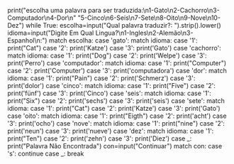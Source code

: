 print("escolha uma palavra para ser traduzida:\n1-Gato\n2-Cachorro\n3-Computador\n4-Dor\n"
      "5-Cinco\n6-Seis\n7-Sete\n8-Oito\n9-Nove\n10-Dez")
while True:
    escolha=input("Qual palavra traduzir?: ").strip().lower()
    idioma=input("Digite Em Qual Lingua?\n1-Ingles\n2-Alemão\n3-Espanhol\n:")
    match escolha:
        case 'gato':
            match idioma:
                case '1':
                    print("Cat")
                case '2':
                    print('Katze')
                case '3':
                    print('Gato')
        case 'cachorro':
            match idioma:
                case '1':
                    print("Dog")
                case '2':
                    print('Welpe')
                case '3':
                    print('Perro')
        case 'computador':
            match idioma:
                case '1':
                    print("Computer")
                case '2':
                    print('Computer')
                case '3':
                    print('computadora')
        case 'dor':
            match idioma:
                case '1':
                    print("Pain")
                case '2':
                    print('Schmerz')
                case '3':
                    print('dolor')
        case 'cinco':
            match idioma:
                case '1':
                    print("Five")
                case '2':
                    print('fünf')
                case '3':
                    print('Cinco')
        case 'seis':
            match idioma:
                case '1':
                    print("Six")
                case '2':
                    print('sechs')
                case '3':
                    print('seis')
        case 'sete':
            match idioma:
                case '1':
                    print("Cat")
                case '2':
                    print('Katze')
                case '3':
                    print('Gato')
        case 'oito':
            match idioma:
                case '1':
                    print("Eigth")
                case '2':
                    print('acht')
                case '3':
                    print('ocho')
        case 'nove':
            match idioma:
                case '1':
                    print("nine")
                case '2':
                    print('neun')
                case '3':
                    print('nueve')
        case 'dez':
            match idioma:
                case '1':
                    print("Ten")
                case '2':
                    print('zehn')
                case '3':
                    print('Diez')
        case _:
            print("Palavra Não Encontrada")
    con=input("Continuar")
    match con:
        case  's':
            continue
        case _:
            break
